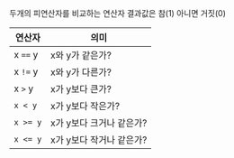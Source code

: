두개의 피연산자를 비교하는 연산자 
결과값은 참(1) 아니면 거짓(0)

| 연산자    | 의미              |
| ------ | --------------- |
| x ```==``` y | x와 y가 같은가?      |
| x ```!=``` y | x와 y가 다른가?      |
| x ```>``` y  | x가 y보다 큰가?      |
| ```x < y```  | x가 y보다 작은가?     |
| ```x >= y``` | x가 y보다 크거나 같은가? |
| ```x <= y``` | x가 y보다 작거나 같은가? |
